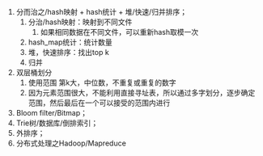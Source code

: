 1. 分而治之/hash映射 + hash统计 + 堆/快速/归并排序；
   1. 分治/hash映射：映射到不同文件
      1. 如果相同数据在不同文件，可以重新hash取模一次
   2. hash_map统计：统计数量
   3. 堆，快速排序：找出top k
   4. 归并
2. 双层桶划分
   1. 使用范围 第k大，中位数，不重复或重复的数字
   2. 因为元素范围很大，不能利用直接寻址表，所以通过多字划分，逐步确定范围，然后最后在一个可以接受的范围内进行
3. Bloom filter/Bitmap；
4. Trie树/数据库/倒排索引；
5. 外排序；
6. 分布式处理之Hadoop/Mapreduce